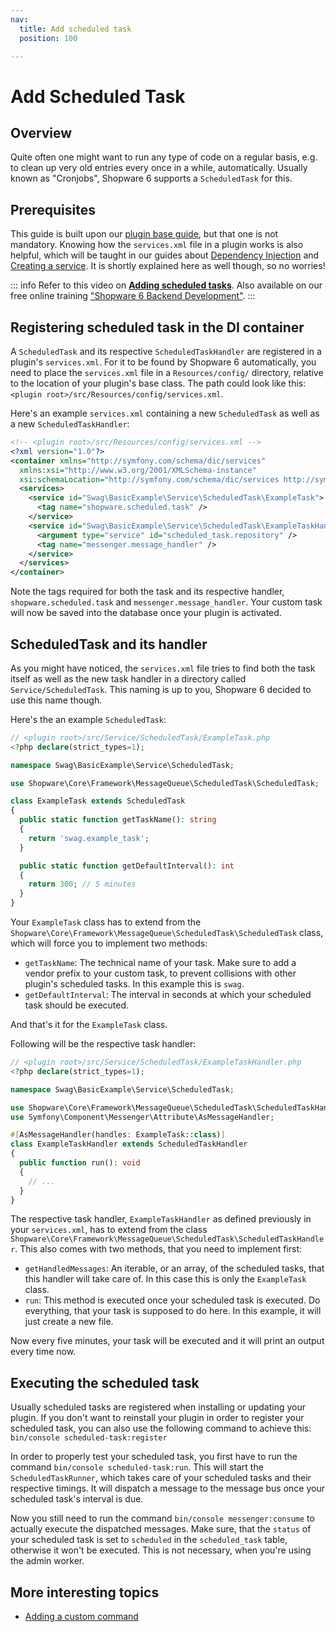 ```yaml
---
nav:
  title: Add scheduled task
  position: 100

---
```


# Add Scheduled Task

## Overview

Quite often one might want to run any type of code on a regular basis, e.g. to clean up very old entries every once in a while, automatically. Usually known as "Cronjobs", Shopware 6 supports a `ScheduledTask` for this.

## Prerequisites

This guide is built upon our [plugin base guide](../plugin-base-guide), but that one is not mandatory. Knowing how the `services.xml` file in a plugin works is also helpful, which will be taught in our guides about [Dependency Injection](dependency-injection) and [Creating a service](add-custom-service). It is shortly explained here as well though, so no worries!

::: info
Refer to this video on **[Adding scheduled tasks](https://www.youtube.com/watch?v=88S9P3x6wYE)**. Also available on our free online training ["Shopware 6 Backend Development"](https://academy.shopware.com/courses/shopware-6-backend-development-with-jisse-reitsma).
:::

## Registering scheduled task in the DI container

A `ScheduledTask` and its respective `ScheduledTaskHandler` are registered in a plugin's `services.xml`. For it to be found by Shopware 6 automatically, you need to place the `services.xml` file in a `Resources/config/` directory, relative to the location of your plugin's base class. The path could look like this: `<plugin root>/src/Resources/config/services.xml`.

Here's an example `services.xml` containing a new `ScheduledTask` as well as a new `ScheduledTaskHandler`:

```xml
<!-- <plugin root>/src/Resources/config/services.xml -->
<?xml version="1.0"?>
<container xmlns="http://symfony.com/schema/dic/services"
  xmlns:xsi="http://www.w3.org/2001/XMLSchema-instance"
  xsi:schemaLocation="http://symfony.com/schema/dic/services http://symfony.com/schema/dic/services/services-1.0.xsd">
  <services>
    <service id="Swag\BasicExample\Service\ScheduledTask\ExampleTask">
      <tag name="shopware.scheduled.task" />
    </service>
    <service id="Swag\BasicExample\Service\ScheduledTask\ExampleTaskHandler">
      <argument type="service" id="scheduled_task.repository" />
      <tag name="messenger.message_handler" />
    </service>
  </services>
</container>
```

Note the tags required for both the task and its respective handler, `shopware.scheduled.task` and `messenger.message_handler`. Your custom task will now be saved into the database once your plugin is activated.

## ScheduledTask and its handler

As you might have noticed, the `services.xml` file tries to find both the task itself as well as the new task handler in a directory called `Service/ScheduledTask`. This naming is up to you, Shopware 6 decided to use this name though.

Here's the an example `ScheduledTask`:

```php
// <plugin root>/src/Service/ScheduledTask/ExampleTask.php
<?php declare(strict_types=1);

namespace Swag\BasicExample\Service\ScheduledTask;

use Shopware\Core\Framework\MessageQueue\ScheduledTask\ScheduledTask;

class ExampleTask extends ScheduledTask
{
  public static function getTaskName(): string
  {
    return 'swag.example_task';
  }

  public static function getDefaultInterval(): int
  {
    return 300; // 5 minutes
  }
}
```

Your `ExampleTask` class has to extend from the `Shopware\Core\Framework\MessageQueue\ScheduledTask\ScheduledTask` class, which will force you to implement two methods:

* `getTaskName`: The technical name of your task. Make sure to add a vendor prefix to your custom task, to prevent collisions with other plugin's scheduled tasks. In this example this is `swag`.
* `getDefaultInterval`: The interval in seconds at which your scheduled task should be executed.

And that's it for the `ExampleTask` class.

Following will be the respective task handler:

```php
// <plugin root>/src/Service/ScheduledTask/ExampleTaskHandler.php
<?php declare(strict_types=1);

namespace Swag\BasicExample\Service\ScheduledTask;

use Shopware\Core\Framework\MessageQueue\ScheduledTask\ScheduledTaskHandler;
use Symfony\Component\Messenger\Attribute\AsMessageHandler;

#[AsMessageHandler(handles: ExampleTask::class)]
class ExampleTaskHandler extends ScheduledTaskHandler
{
  public function run(): void
  {
    // ...
  }
}
```

The respective task handler, `ExampleTaskHandler` as defined previously in your `services.xml`, has to extend from the class `Shopware\Core\Framework\MessageQueue\ScheduledTask\ScheduledTaskHandler`. This also comes with two methods, that you need to implement first:

* `getHandledMessages`: An iterable, or an array, of the scheduled tasks, that this handler will take care of. In this case this is only the `ExampleTask` class.
* `run`: This method is executed once your scheduled task is executed. Do everything, that your task is supposed to do here. In this example, it will just create a new file.

Now every five minutes, your task will be executed and it will print an output every time now.

## Executing the scheduled task

Usually scheduled tasks are registered when installing or updating your plugin. If you don't want to reinstall your plugin in order to register your scheduled task, you can also use the following command to achieve this:
 `bin/console scheduled-task:register`

In order to properly test your scheduled task, you first have to run the command `bin/console scheduled-task:run`. This will start the `ScheduledTaskRunner`, which takes care of your scheduled tasks and their respective timings. It will dispatch a message to the message bus once your scheduled task's interval is due.

Now you still need to run the command `bin/console messenger:consume` to actually execute the dispatched messages. Make sure, that the `status` of your scheduled task is set to `scheduled` in the `scheduled_task` table, otherwise it won't be executed. This is not necessary, when you're using the admin worker.

## More interesting topics

* [Adding a custom command](add-custom-commands)
